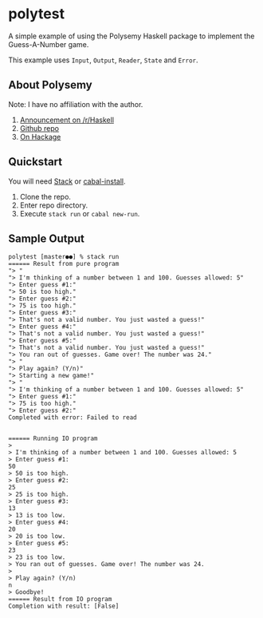 # polytest

A simple example of using the Polysemy Haskell package to implement the Guess-A-Number game.

This example uses `Input`, `Output`, `Reader`, `State` and `Error`.


## About Polysemy
Note: I have no affiliation with the author.
1. [Announcement on /r/Haskell](https://www.reddit.com/r/haskell/comments/bbqzrd/ann_polysemy_higherorder_noboilerplate_zerocost/)
2. [Github repo](https://github.com/isovector/polysemy)
3. [On Hackage](https://hackage.haskell.org/package/polysemy)


## Quickstart

You will need [Stack](https://docs.haskellstack.org/en/stable/README/)
or [cabal-install](https://www.haskell.org/cabal/).

1. Clone the repo.
2. Enter repo directory.
3. Execute `stack run` or `cabal new-run`.

## Sample Output
```
polytest [master●●] % stack run
====== Result from pure program
"> "
"> I'm thinking of a number between 1 and 100. Guesses allowed: 5"
"> Enter guess #1:"
"> 50 is too high."
"> Enter guess #2:"
"> 75 is too high."
"> Enter guess #3:"
"> That's not a valid number. You just wasted a guess!"
"> Enter guess #4:"
"> That's not a valid number. You just wasted a guess!"
"> Enter guess #5:"
"> That's not a valid number. You just wasted a guess!"
"> You ran out of guesses. Game over! The number was 24."
"> "
"> Play again? (Y/n)"
"> Starting a new game!"
"> "
"> I'm thinking of a number between 1 and 100. Guesses allowed: 5"
"> Enter guess #1:"
"> 75 is too high."
"> Enter guess #2:"
Completed with error: Failed to read


====== Running IO program
>
> I'm thinking of a number between 1 and 100. Guesses allowed: 5
> Enter guess #1:
50
> 50 is too high.
> Enter guess #2:
25
> 25 is too high.
> Enter guess #3:
13
> 13 is too low.
> Enter guess #4:
20
> 20 is too low.
> Enter guess #5:
23
> 23 is too low.
> You ran out of guesses. Game over! The number was 24.
>
> Play again? (Y/n)
n
> Goodbye!
====== Result from IO program
Completion with result: [False]
```
